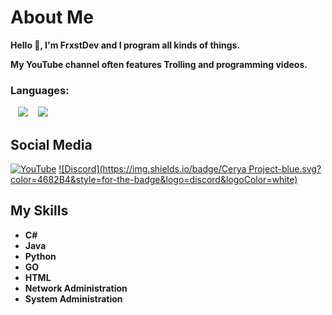# About Me
**Hello 👋,
I'm FrxstDev and I program all kinds of things.**

**My YouTube channel often features Trolling and programming videos.**


### Languages:
<p>
&nbsp;&nbsp;
<a href="#"><img src="https://github.com/yammadev/flag-icons/raw/master/png/DE@2x.png?raw=true" /></a>
&nbsp;&nbsp;
<a href="#"><img src="https://github.com/yammadev/flag-icons/raw/master/png/GB@2x.png?raw=true" /></a>
</p>

## Social Media
[![YouTube](https://img.shields.io/badge/FrxstDev-%23E4405F.svg?style=for-the-badge&logo=youtube&logoColor=white)](https://www.youtube.com/@FrxstDev)
[![Discord](https://img.shields.io/badge/Cerya Project-blue.svg?color=4682B4&style=for-the-badge&logo=discord&logoColor=white)](https://discord.gg/wnhvkk7XWU)


## My Skills
- **C#**
- **Java**
- **Python**
- **GO**
- **HTML**
- **Network Administration**
- **System Administration**
